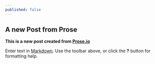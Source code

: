 ```yaml
---
published: false
---
```

## A new Post from Prose

**This is a new post created from [Prose.io](http://prose.io/)**

Enter text in [Markdown](http://daringfireball.net/projects/markdown/). Use the toolbar above, or click the **?** button for formatting help.
